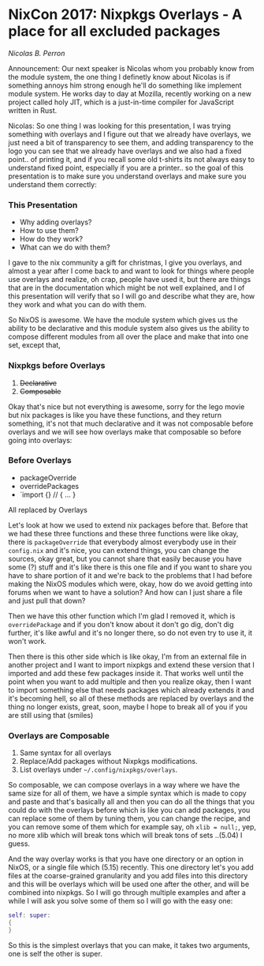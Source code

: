 # NixCon 2017: Nixpkgs Overlays - A place for all excluded packages

*Nicolas B. Perron*

Announcement: Our next speaker is Nicolas whom you probably know from the module system, the one thing I definetly
know about Nicolas is if something annoys him strong enough he'll do something like implement
module system. He works day to day at Mozilla, recently working on a new project called holy JIT,
which is a just-in-time compiler for JavaScript written in Rust.

Nicolas: So one thing I was looking for this presentation, I was trying something with
overlays and I figure out that we already have overlays, we just need a bit of transparency
to see them, and adding transparency to the logo you can see that we already have overlays and
we also had a fixed point.. of printing it, and if you recall some old t-shirts its not always
easy to understand fixed point, especially if you are a printer.. so the goal of this presentation
is to make sure you understand overlays and make sure you understand them correctly:

### This Presentation

* Why adding overlays?
* How to use them?
* How do they work?
* What can we do with them?

I gave to the nix community a gift for christmas, I give you overlays, and almost a year after
I come back to and want to look for things where people use overlays and realize, oh crap, 
people have used it, but there are things that are in the documentation which might be not
well explained, and I of this presentation will verify that so I will go and describe what
they are, how they work and what you can do with them.

So NixOS is awesome. We have the module system which gives us the ability to be declarative and
this module system also gives us the ability to compose different modules from all over the place
and make that into one set, except that,

### Nixpkgs before Overlays

1. ~~Declarative~~
2. ~~Composable~~


Okay that's nice but not everything is awesome, sorry for the lego movie but nix packages is like
you have these functions, and they return something, it's not that much declarative and it was not
composable before overlays and we will see how overlays make that composable so before going into
overlays:

### Before Overlays

* packageOverride
* overridePackages
* `import <nixpkgs> {} // { ... }

All replaced by Overlays

Let's look at how we used to extend nix packages before that. Before that we had these three functions
and these three functions were like okay, there is `packageOverride` that everybody almost everybody use
in their `config.nix` and it's nice, you can extend things, you can change the sources, okay great, but
you cannot share that easily because you have some (?) stuff and it's like there is this one file and
if you want to share you have to share portion of it and we're back to the problems that I had before 
making the NixOS modules which were, okay, how do we avoid getting into forums when we want to have a
solution? And how can I just share a file and just pull that down?

Then we have this other function which I'm glad I removed it, which is `overridePackage` and if you
don't know about it don't go dig, don't dig further, it's like awful and it's no longer there, so do
not even try to use it, it won't work.

Then there is this other side which is like okay, I'm from an external file in another project and I
want to import nixpkgs and extend these version that I imported and add these few packages inside it.
That works well until the point when you want to add multiple and then you realize okay, then I want
to import something else that needs packages which already extends it and it's becoming hell, so all of
these methods are replaced by overlays and the thing no longer exists, great, soon, maybe I hope to
break all of you if you are still using that (smiles)

### Overlays are Composable

1. Same syntax for all overlays
2. Replace/Add packages without Nixpkgs modifications.
3. List overlays under `~/.config/nixpkgs/overlays`.

So composable, we can compose overlays in a way where we have the same size for all of them, we have a
simple syntax which is made to copy and paste and that's basically all and then you can do all the things
that you could do with the overlays before which is like you can add packages, you can replace some of
them by tuning them, you can change the recipe, and you can remove some of them which for example say,
oh `xlib = null;`, yep, no more xlib which will break tons which will break tons of sets ..(5.04) I guess.

And the way overlay works is that you have one directory or an option in NixOS, or a single file which (5.15)
recently. This one directory let's you add files at the coarse-grained granularity and you add files into this
directory and this will be overlays which will be used one after the other, and will be combined into nixpkgs.
So I will go through multiple examples and after a while I will ask you solve some of them so I will go with
the easy one:

```nix
self: super:
{
}
```

So this is the simplest overlays that you can make, it takes two arguments, one is self the other is super.
